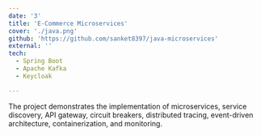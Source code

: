 ```yaml
---
date: '3'
title: 'E-Commerce Microservices'
cover: './java.png'
github: 'https://github.com/sanket8397/java-microservices'
external: ''
tech:
  - Spring Boot
  - Apache Kafka
  - Keycloak

---
```


 The project demonstrates the implementation of microservices, service discovery, API gateway, circuit breakers, distributed tracing, event-driven architecture, containerization, and monitoring.

